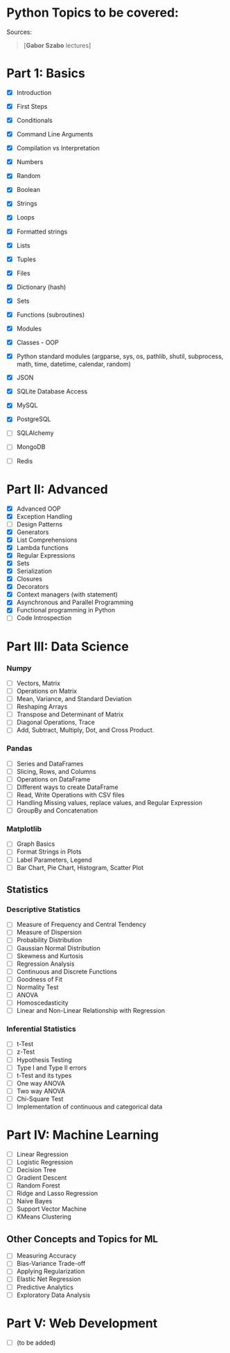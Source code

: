 # Python Topics to be covered:

Sources: 
> [**Gabor Szabo** lectures]
>
# Part 1: Basics

- [x] Introduction
- [x] First Steps
- [x] Conditionals
- [x] Command Line Arguments
- [x] Compilation vs Interpretation
- [x] Numbers
- [x] Random
- [x] Boolean
- [x] Strings
- [x] Loops
- [x] Formatted strings
- [x] Lists
- [x] Tuples
- [x] Files
- [x] Dictionary (hash)
- [x] Sets
- [x] Functions (subroutines)
- [x] Modules
- [x] Classes - OOP
- [x] Python standard modules (argparse, sys, os, pathlib, shutil, subprocess, math, time, datetime, calendar, random)
- [x] JSON
- [x] SQLite Database Access
- [x] MySQL
- [x] PostgreSQL
- [ ] SQLAlchemy
- [ ] MongoDB
- [ ] Redis


# Part II: Advanced
- [x] Advanced OOP
- [x] Exception Handling
- [ ] Design Patterns
- [x] Generators
- [x] List Comprehensions
- [x] Lambda functions
- [x] Regular Expressions
- [x] Sets
- [x] Serialization
- [x] Closures
- [x] Decorators
- [x] Context managers (with statement)
- [x] Asynchronous and Parallel Programming
- [x] Functional programming in Python
- [ ] Code Introspection

# Part III: Data Science

###  Numpy
- [ ] Vectors, Matrix
- [ ] Operations on Matrix
- [ ] Mean, Variance, and Standard Deviation
- [ ] Reshaping Arrays
- [ ] Transpose and Determinant of Matrix
- [ ] Diagonal Operations, Trace
- [ ] Add, Subtract, Multiply, Dot, and Cross Product.

### Pandas
- [ ] Series and DataFrames
- [ ] Slicing, Rows, and Columns
- [ ] Operations on DataFrame
- [ ] Different ways to create DataFrame
- [ ] Read, Write Operations with CSV files
- [ ] Handling Missing values, replace values, and Regular Expression
- [ ] GroupBy and Concatenation

### Matplotlib
- [ ] Graph Basics
- [ ] Format Strings in Plots
- [ ] Label Parameters, Legend
- [ ] Bar Chart, Pie Chart, Histogram, Scatter Plot

##  Statistics

### Descriptive Statistics
- [ ] Measure of Frequency and Central Tendency
- [ ] Measure of Dispersion
- [ ] Probability Distribution
- [ ] Gaussian Normal Distribution
- [ ] Skewness and Kurtosis
- [ ] Regression Analysis
- [ ] Continuous and Discrete Functions
- [ ] Goodness of Fit
- [ ] Normality Test
- [ ] ANOVA
- [ ] Homoscedasticity
- [ ] Linear and Non-Linear Relationship with Regression

### Inferential Statistics
- [ ] t-Test
- [ ] z-Test
- [ ] Hypothesis Testing
- [ ] Type I and Type II errors
- [ ] t-Test and its types
- [ ] One way ANOVA
- [ ] Two way ANOVA
- [ ] Chi-Square Test
- [ ] Implementation of continuous and categorical data

# Part IV: Machine Learning
- [ ] Linear Regression
- [ ] Logistic Regression
- [ ] Decision Tree
- [ ] Gradient Descent
- [ ] Random Forest
- [ ] Ridge and Lasso Regression
- [ ] Naive Bayes
- [ ] Support Vector Machine
- [ ] KMeans Clustering

## Other Concepts and Topics for ML
- [ ] Measuring Accuracy
- [ ] Bias-Variance Trade-off
- [ ] Applying Regularization
- [ ] Elastic Net Regression
- [ ] Predictive Analytics
- [ ] Exploratory Data Analysis

# Part V: Web Development
- [ ] (to be added)
